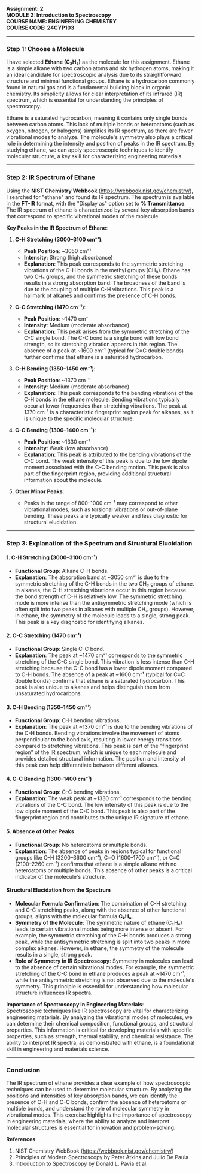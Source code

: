 **Assignment: 2**  
**MODULE 2: Introduction to Spectroscopy**  
**COURSE NAME: ENGINEERING CHEMISTRY**  
**COURSE CODE: 24CYP103**  

---

### **Step 1: Choose a Molecule**  
I have selected **Ethane (C₂H₆)** as the molecule for this assignment. Ethane is a simple alkane with 
two carbon atoms and six hydrogen atoms, making it an ideal candidate for spectroscopic analysis due 
to its straightforward structure and minimal functional groups. Ethane is a hydrocarbon commonly 
found in natural gas and is a fundamental building block in organic chemistry. Its simplicity allows 
for clear interpretation of its infrared (IR) spectrum, which is essential for understanding the 
principles of spectroscopy.  

Ethane is a saturated hydrocarbon, meaning it contains only single bonds between carbon atoms. This 
lack of multiple bonds or heteroatoms (such as oxygen, nitrogen, or halogens) simplifies its IR 
spectrum, as there are fewer vibrational modes to analyze. The molecule's symmetry also plays a 
critical role in determining the intensity and position of peaks in the IR spectrum. By studying 
ethane, we can apply spectroscopic techniques to identify molecular structure, a key skill for 
characterizing engineering materials.  

---

### **Step 2: IR Spectrum of Ethane**  
Using the **NIST Chemistry Webbook** (https://webbook.nist.gov/chemistry/), I searched for "ethane" 
and found its IR spectrum. The spectrum is available in the **FT-IR** format, with the "Display as" 
option set to **% Transmittance**. The IR spectrum of ethane is characterized by several key 
absorption bands that correspond to specific vibrational modes of the molecule.  

**Key Peaks in the IR Spectrum of Ethane**:  
1. **C-H Stretching (3000–3100 cm⁻¹)**:  
   - **Peak Position**: ~3050 cm⁻¹  
   - **Intensity**: Strong (high absorbance)  
   - **Explanation**: This peak corresponds to the symmetric stretching vibrations of the C-H bonds 
in the methyl groups (CH₃). Ethane has two CH₃ groups, and the symmetric stretching of these bonds 
results in a strong absorption band. The broadness of the band is due to the coupling of multiple C-H 
vibrations. This peak is a hallmark of alkanes and confirms the presence of C-H bonds.  

2. **C-C Stretching (1470 cm⁻¹)**:  
   - **Peak Position**: ~1470 cm⁻  
   - **Intensity**: Medium (moderate absorbance)  
   - **Explanation**: This peak arises from the symmetric stretching of the C-C single bond. The C-C 
bond is a single bond with low bond strength, so its stretching vibration appears in this region. The 
absence of a peak at ~1600 cm⁻¹ (typical for C=C double bonds) further confirms that ethane is a 
saturated hydrocarbon.  

3. **C-H Bending (1350–1450 cm⁻¹)**:  
   - **Peak Position**: ~1370 cm⁻¹  
   - **Intensity**: Medium (moderate absorbance)  
   - **Explanation**: This peak corresponds to the bending vibrations of the C-H bonds in the ethane 
molecule. Bending vibrations typically occur at lower frequencies than stretching vibrations. The 
peak at 1370 cm⁻¹ is a characteristic fingerprint region peak for alkanes, as it is unique to the 
specific molecular structure.  

4. **C-C Bending (1300–1400 cm⁻¹)**:  
   - **Peak Position**: ~1330 cm⁻¹  
   - **Intensity**: Weak (low absorbance)  
   - **Explanation**: This peak is attributed to the bending vibrations of the C-C bond. The weak 
intensity of this peak is due to the low dipole moment associated with the C-C bending motion. This 
peak is also part of the fingerprint region, providing additional structural information about the 
molecule.  

5. **Other Minor Peaks**:  
   - Peaks in the range of 800–1000 cm⁻¹ may correspond to other vibrational modes, such as torsional 
vibrations or out-of-plane bending. These peaks are typically weaker and less diagnostic for 
structural elucidation.  

---

### **Step 3: Explanation of the Spectrum and Structural Elucidation**  

#### **1. C-H Stretching (3000–3100 cm⁻¹)**  
- **Functional Group**: Alkane C-H bonds.  
- **Explanation**: The absorption band at ~3050 cm⁻¹ is due to the symmetric stretching of the C-H 
bonds in the two CH₃ groups of ethane. In alkanes, the C-H stretching vibrations occur in this region 
because the bond strength of C-H is relatively low. The symmetric stretching mode is more intense 
than the antisymmetric stretching mode (which is often split into two peaks in alkanes with multiple 
CH₃ groups). However, in ethane, the symmetry of the molecule leads to a single, strong peak. This 
peak is a key diagnostic for identifying alkanes.  

#### **2. C-C Stretching (1470 cm⁻¹)**  
- **Functional Group**: Single C-C bond.  
- **Explanation**: The peak at ~1470 cm⁻¹ corresponds to the symmetric stretching of the C-C single 
bond. This vibration is less intense than C-H stretching because the C-C bond has a lower dipole 
moment compared to C-H bonds. The absence of a peak at ~1600 cm⁻¹ (typical for C=C double bonds) 
confirms that ethane is a saturated hydrocarbon. This peak is also unique to alkanes and helps 
distinguish them from unsaturated hydrocarbons.  

#### **3. C-H Bending (1350–1450 cm⁻¹)**  
- **Functional Group**: C-H bending vibrations.  
- **Explanation**: The peak at ~1370 cm⁻¹ is due to the bending vibrations of the C-H bonds. Bending 
vibrations involve the movement of atoms perpendicular to the bond axis, resulting in lower energy 
transitions compared to stretching vibrations. This peak is part of the "fingerprint region" of the 
IR spectrum, which is unique to each molecule and provides detailed structural information. The 
position and intensity of this peak can help differentiate between different alkanes.  

#### **4. C-C Bending (1300–1400 cm⁻¹)**  
- **Functional Group**: C-C bending vibrations.  
- **Explanation**: The weak peak at ~1330 cm⁻¹ corresponds to the bending vibrations of the C-C bond. 
The low intensity of this peak is due to the low dipole moment of the C-C bond. This peak is also 
part of the fingerprint region and contributes to the unique IR signature of ethane.  

#### **5. Absence of Other Peaks**  
- **Functional Group**: No heteroatoms or multiple bonds.  
- **Explanation**: The absence of peaks in regions typical for functional groups like O-H (3200–3600 
cm⁻¹), C=O (1600–1700 cm⁻¹), or C≡C (2100–2260 cm⁻¹) confirms that ethane is a simple alkane with no 
heteroatoms or multiple bonds. This absence of other peaks is a critical indicator of the molecule's 
structure.  

#### **Structural Elucidation from the Spectrum**  
- **Molecular Formula Confirmation**: The combination of C-H stretching and C-C stretching peaks, 
along with the absence of other functional groups, aligns with the molecular formula **C₂H₆**.  
- **Symmetry of the Molecule**: The symmetric nature of ethane (C₂H₆) leads to certain vibrational 
modes being more intense or absent. For example, the symmetric stretching of the C-H bonds produces a 
strong peak, while the antisymmetric stretching is split into two peaks in more complex alkanes. 
However, in ethane, the symmetry of the molecule results in a single, strong peak.  
- **Role of Symmetry in IR Spectroscopy**: Symmetry in molecules can lead to the absence of certain 
vibrational modes. For example, the symmetric stretching of the C-C bond in ethane produces a peak at 
~1470 cm⁻¹, while the antisymmetric stretching is not observed due to the molecule's symmetry. This 
principle is essential for understanding how molecular structure influences IR spectra.  

**Importance of Spectroscopy in Engineering Materials**:  
Spectroscopic techniques like IR spectroscopy are vital for characterizing engineering materials. By 
analyzing the vibrational modes of molecules, we can determine their chemical composition, functional 
groups, and structural properties. This information is critical for developing materials with 
specific properties, such as strength, thermal stability, and chemical resistance. The ability to 
interpret IR spectra, as demonstrated with ethane, is a foundational skill in engineering and 
materials science.  

---

### **Conclusion**  
The IR spectrum of ethane provides a clear example of how spectroscopic techniques can be used to 
determine molecular structure. By analyzing the positions and intensities of key absorption bands, we 
can identify the presence of C-H and C-C bonds, confirm the absence of heteroatoms or multiple bonds, 
and understand the role of molecular symmetry in vibrational modes. This exercise highlights the 
importance of spectroscopy in engineering materials, where the ability to analyze and interpret 
molecular structures is essential for innovation and problem-solving.  

**References**:  
1. NIST Chemistry WebBook (https://webbook.nist.gov/chemistry/)  
2. Principles of Modern Spectroscopy by Peter Atkins and Julio De Paula  
3. Introduction to Spectroscopy by Donald L. Pavia et al.  

